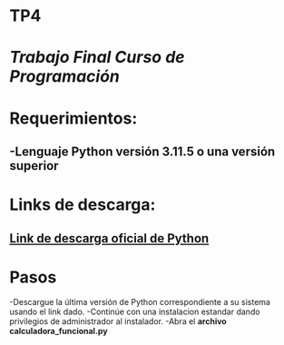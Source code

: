 # TP4
# *Trabajo Final Curso de Programación*

# Requerimientos:
  -Lenguaje Python versión 3.11.5 o una versión superior
  -
# Links de descarga:
  [Link de descarga oficial de Python](https://www.python.org/downloads/)
-
# Pasos
  -Descargue la última versión de Python correspondiente a su sistema usando el link dado.
  -Continúe con una instalacion estandar dando privilegios de administrador al instalador.
  -Abra el **archivo calculadora_funcional.py**

#
